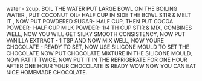 water - 2cup, BOIL THE WATER 
PUT LARGE BOWL ON THE BOILING WATER , PUT COCONUT OIL- HALF CUP IN SIDE THE BOWL
STIR & MELT IT , NOW PUT POWDERED SUGAR- HALF CUP, THEN PUT COCOA POWDER- HALF CUP MILK POWDER- 1/4 TH CUP 
STIR & MIX, COMBINES WELL, NOW YOU WILL GET SILKY SMOOTH CONSISTENCY, NOW PUT VANILLA EXTRACT - 1 TSP
AND NOW MIX WELL, NOW YOURE CHOCOLATE - READY TO SET, NOW USE SILICONE MOULD TO SET THE CHOCOLATE
NOW PUT CHOCOLATE MIXTURE IN THE SILICONE MOULD, NOW PAT IT TWICE, NOW PUT IT IN THE REFRIGERATE FOR ONE HOUR
AFTER ONE HOUR YOUR CHOCOLATE IS READY
WOW NOW YOU CAN EAT NICE HOMEMADE CHOCOLATE.